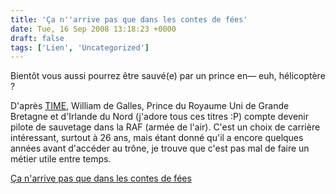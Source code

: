 ```yaml
---
title: 'Ça n''arrive pas que dans les contes de fées'
date: Tue, 16 Sep 2008 13:18:23 +0000
draft: false
tags: ['Lien', 'Uncategorized']
---
```


Bientôt vous aussi pourrez être sauvé(e) par un prince en— euh, hélicoptère ?

D'après [TIME](http://www.time.com/time/world/article/0,8599,1841350,00.html?xid=rss-world), William de Galles, Prince du Royaume Uni de Grande Bretagne et d'Irlande du Nord (j'adore tous ces titres :P) compte devenir pilote de sauvetage dans la RAF (armée de l'air). C'est un choix de carrière intéressant, surtout à 26 ans, mais étant donné qu'il a encore quelques années avant d'accéder au trône, je trouve que c'est pas mal de faire un métier utile entre temps.

  
[Ça n'arrive pas que dans les contes de fées](http://www.time.com/time/world/article/0,8599,1841350,00.html)